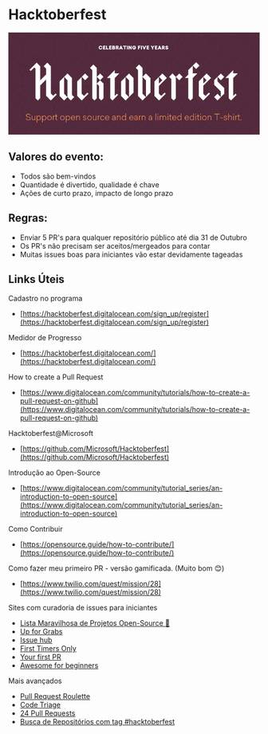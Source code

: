 # Hacktoberfest

![GitHub Logo](img-hacktoberfest.png)

## Valores do evento:

- Todos são bem-vindos
- Quantidade é divertido, qualidade é chave
- Ações de curto prazo, impacto de longo prazo

## Regras:

- Enviar 5 PR's para qualquer repositório público até dia 31 de Outubro
- Os PR's não precisam ser aceitos/mergeados para contar
- Muitas issues boas para iniciantes vão estar devidamente tageadas

## Links Úteis

Cadastro no programa

- [https://hacktoberfest.digitalocean.com/sign_up/register](https://hacktoberfest.digitalocean.com/sign_up/register)


Medidor de Progresso

- [https://hacktoberfest.digitalocean.com/](https://hacktoberfest.digitalocean.com/)

How to create a Pull Request

- [https://www.digitalocean.com/community/tutorials/how-to-create-a-pull-request-on-github](https://www.digitalocean.com/community/tutorials/how-to-create-a-pull-request-on-github)

Hacktoberfest@Microsoft

- [https://github.com/Microsoft/Hacktoberfest](https://github.com/Microsoft/Hacktoberfest)

Introdução ao Open-Source

- [https://www.digitalocean.com/community/tutorial_series/an-introduction-to-open-source](https://www.digitalocean.com/community/tutorial_series/an-introduction-to-open-source)

Como Contribuir

- [https://opensource.guide/how-to-contribute/](https://opensource.guide/how-to-contribute/)

Como fazer meu primeiro PR - versão gamificada. (Muito bom :blush:)

- [https://www.twilio.com/quest/mission/28](https://www.twilio.com/quest/mission/28)

Sites com curadoria de issues para iniciantes

- [Lista Maravilhosa de Projetos Open-Source :dancer:](https://github.com/camilatigre/listamaravilhosaopensource)
- [Up for Grabs](https://up-for-grabs.net/#/)
- [Issue hub](http://issuehub.io/)
- [First Timers Only](https://www.firsttimersonly.com/)
- [Your first PR](http://yourfirstpr.github.io/)
- [Awesome for beginners](https://github.com/mungell/awesome-for-beginners)

Mais avançados
  
- [Pull Request Roulette](http://www.pullrequestroulette.com/)
- [Code Triage](https://www.codetriage.com/)
- [24 Pull Requests](https://24pullrequests.com/)
- [Busca de Repositórios com tag #hacktoberfest](https://github.com/search?utf8=%E2%9C%93&q=state%3Aopen+label%3Ahacktoberfest&type=Issues&ref=searchresults)
